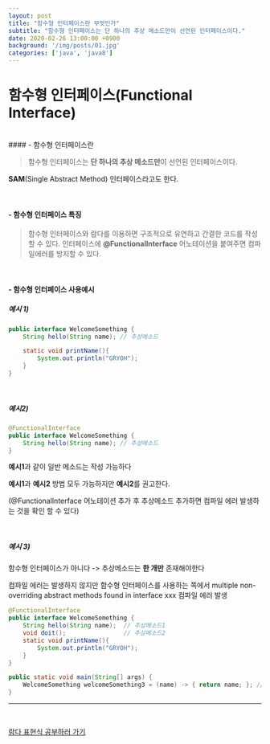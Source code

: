 ```yaml
---
layout: post
title: "함수형 인터페이스란 무엇인가"
subtitle: "함수형 인터페이스는 단 하나의 추상 메소드만이 선언된 인터페이스이다."
date: 2020-02-26 13:00:00 +0900
background: '/img/posts/01.jpg'
categories: ['java', 'java8']
---
```


# 함수형 인터페이스(Functional Interface)
<br>
#### - 함수형 인터페이스란

> 함수형 인터페이스는 **단 하나의 추상 메소드만**이 선언된 인터페이스이다.

**SAM**(Single Abstract Method) 인터페이스라고도 한다.

<br>

#### - 함수형 인터페이스 특징

> 함수형 인터페이스와 람다를 이용하면 구조적으로 유연하고 간결한 코드를 작성할 수 있다.
> 인터페이스에 **@FunctionalInterface** 어노테이션을 붙여주면 컴파일에러를 방지할 수 있다.

<br>

#### - 함수형 인터페이스 사용예시
##### 예시 1)
~~~java
public interface WelcomeSomething {
    String hello(String name); // 추상메소드

    static void printName(){
        System.out.println("GRYOH");
    }
}
~~~
<br>

##### 예시2)
~~~java
@FunctionalInterface
public interface WelcomeSomething {
    String hello(String name); // 추상메소드
}
~~~

**예시1**과 같이 일반 메소드는 작성 가능하다

**예시1**과 **예시2** 방법 모두 가능하지만 **예시2**를 권고한다.

(@FunctionalInterface 어노테이션 추가 후 추상메소드 추가하면 컴파일 에러 발생하는 것을 확인 할 수 있다)
 
<br>

##### 예시 3) 
함수형 인터페이스가 아니다 -> 추상메소드는 **한 개만** 존재해야한다

컴파일 에러는 발생하지 않지만 함수형 인터페이스를 사용하는 쪽에서 multiple non-overriding abstract methods found in interface xxx 컴파일 에러 발생 
~~~java
@FunctionalInterface
public interface WelcomeSomething {
    String hello(String name);  // 추상메소드1
    void doit();	            // 추상메소드2
    static void printName(){
        System.out.println("GRYOH");
    }
}
~~~
~~~java
public static void main(String[] args) {
    WelcomeSomething welcomeSomething3 = (name) -> { return name; }; //컴파일 에러
}
~~~

---

<br>

[람다 표현식 공부하러 가기](/java/java8/2020/02/26/java8_03.html)